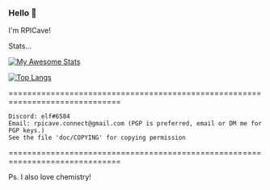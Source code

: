 ### Hello 🤚
I'm RPICave!

<!-- My [Website](https://rpicave.github.io/) -->

Stats...

[![My Awesome Stats](https://awesome-github-stats.azurewebsites.net/user-stats/RPICave?cardType=octocat&theme=radical)](https://git.io/awesome-stats-card)

[![Top Langs](https://github-readme-stats.vercel.app/api/top-langs/?username=RPICave&langs_count=8)](https://github.com/anuraghazra/github-readme-stats)


==============================================================================

    Discord: elf#6584
    Email: rpicave.connect@gmail.com (PGP is preferred, email or DM me for PGP keys.)
    See the file 'doc/COPYING' for copying permission

==============================================================================

Ps. I also love chemistry!
